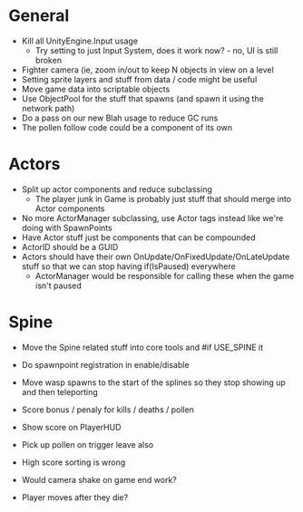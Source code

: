 # General

* Kill all UnityEngine.Input usage
    * Try setting to just Input System, does it work now? - no, UI is still broken
* Fighter camera (ie, zoom in/out to keep N objects in view on a level
* Setting sprite layers and stuff from data / code might be useful
* Move game data into scriptable objects
* Use ObjectPool for the stuff that spawns (and spawn it using the network path)
* Do a pass on our new Blah usage to reduce GC runs
* The pollen follow code could be a component of its own

# Actors

* Split up actor components and reduce subclassing
    * The player junk in Game is probably just stuff that should merge into Actor components
* No more ActorManager subclassing, use Actor tags instead like we're doing with SpawnPoints
* Have Actor stuff just be components that can be compounded
* ActorID should be a GUID
* Actors should have their own OnUpdate/OnFixedUpdate/OnLateUpdate stuff so that we can stop having if(IsPaused) everywhere
    * ActorManager would be responsible for calling these when the game isn't paused

# Spine

* Move the Spine related stuff into core tools and #if USE_SPINE it



* Do spawnpoint registration in enable/disable
* Move wasp spawns to the start of the splines so they stop showing up and then teleporting
* Score bonus / penaly for kills / deaths / pollen
* Show score on PlayerHUD
* Pick up pollen on trigger leave also
* High score sorting is wrong
* Would camera shake on game end work?
* Player moves after they die?
